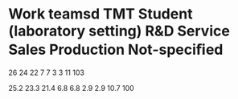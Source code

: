 # Work teamsd TMT Student (laboratory setting) R&D Service Sales Production Not-speciﬁed

26 24 22 7 7 3 3 11 103

25.2 23.3 21.4 6.8 6.8 2.9 2.9 10.7 100